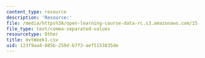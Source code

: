 ```yaml
---
content_type: resource
description: 'Resource:'
file: /media/https%3A/open-learning-course-data-rc.s3.amazonaws.com/15-071-the-analytics-edge-spring-2017/123f9aa4885b259db7f3aef5153835de_mvtWeek1.csv
file_type: text/comma-separated-values
resourcetype: Other
title: mvtWeek1.csv
uid: 123f9aa4-885b-259d-b7f3-aef5153835de
---
```


